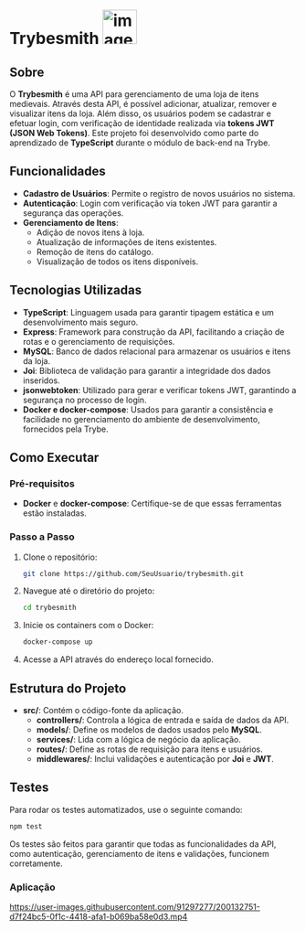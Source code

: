 # Trybesmith <img src="https://github.com/user-attachments/assets/1ba22f66-2bed-458c-b6ca-3956b7f13d70" alt="image" width="60"/>

## Sobre

O **Trybesmith** é uma API para gerenciamento de uma loja de itens medievais. Através desta API, é possível adicionar, atualizar, remover e visualizar itens da loja. Além disso, os usuários podem se cadastrar e efetuar login, com verificação de identidade realizada via **tokens JWT (JSON Web Tokens)**. Este projeto foi desenvolvido como parte do aprendizado de **TypeScript** durante o módulo de back-end na Trybe.

## Funcionalidades

- **Cadastro de Usuários**: Permite o registro de novos usuários no sistema.
- **Autenticação**: Login com verificação via token JWT para garantir a segurança das operações.
- **Gerenciamento de Itens**: 
  - Adição de novos itens à loja.
  - Atualização de informações de itens existentes.
  - Remoção de itens do catálogo.
  - Visualização de todos os itens disponíveis.

## Tecnologias Utilizadas

- **TypeScript**: Linguagem usada para garantir tipagem estática e um desenvolvimento mais seguro.
- **Express**: Framework para construção da API, facilitando a criação de rotas e o gerenciamento de requisições.
- **MySQL**: Banco de dados relacional para armazenar os usuários e itens da loja.
- **Joi**: Biblioteca de validação para garantir a integridade dos dados inseridos.
- **jsonwebtoken**: Utilizado para gerar e verificar tokens JWT, garantindo a segurança no processo de login.
- **Docker e docker-compose**: Usados para garantir a consistência e facilidade no gerenciamento do ambiente de desenvolvimento, fornecidos pela Trybe.

## Como Executar

### Pré-requisitos

- **Docker** e **docker-compose**: Certifique-se de que essas ferramentas estão instaladas.

### Passo a Passo

1. Clone o repositório:

    ```bash
    git clone https://github.com/SeuUsuario/trybesmith.git
    ```

2. Navegue até o diretório do projeto:

    ```bash
    cd trybesmith
    ```

3. Inicie os containers com o Docker:

    ```bash
    docker-compose up
    ```

4. Acesse a API através do endereço local fornecido.

## Estrutura do Projeto

- **src/**: Contém o código-fonte da aplicação.
  - **controllers/**: Controla a lógica de entrada e saída de dados da API.
  - **models/**: Define os modelos de dados usados pelo **MySQL**.
  - **services/**: Lida com a lógica de negócio da aplicação.
  - **routes/**: Define as rotas de requisição para itens e usuários.
  - **middlewares/**: Inclui validações e autenticação por **Joi** e **JWT**.

## Testes

Para rodar os testes automatizados, use o seguinte comando:

```bash
npm test
```

Os testes são feitos para garantir que todas as funcionalidades da API, como autenticação, gerenciamento de itens e validações, funcionem corretamente.

<h3>Aplicação</h3>

https://user-images.githubusercontent.com/91297277/200132751-d7f24bc5-0f1c-4418-afa1-b069ba58e0d3.mp4
